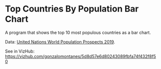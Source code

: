# Top Countries By Population Bar Chart
A program that shows the top 10 most populous countries as a bar chart.

Data: [United Nations World Population Prospects 2019](https://gist.github.com/curran/0ac4077c7fc6390f5dd33bf5c06cb5ff).

See in VizHub: https://vizhub.com/gonzalomontanes/5d8d57e6d80243089fbfa74f432f8f50
